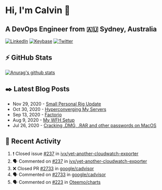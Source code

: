 # Hi, I'm Calvin 🍭
## A DevOps Engineer from 🇦🇺 Sydney, Australia</h3>

[![LinkedIn](https://img.shields.io/badge/-c–bui-0077B5?style=flat-square&labelColor=0077B5&logo=LinkedIn&logoColor=white)](https://www.linkedin.com/in/c-bui/)
[![Keybase](https://img.shields.io/badge/-calvinbui-ff6f21?style=flat-square&labelColor=ff6f21&logo=Keybase&logoColor=white)](https://keybase.io/calvinbui)
[![Twitter](https://img.shields.io/badge/-ASAPCalvin-1DA1F2?style=flat-square&labelColor=1DA1F2&logo=Twitter&logoColor=white)](https://twitter.com/ASAPCalvin)

<!-- https://github.com/rishavanand/github-profilinator -->
## ⚡ GitHub Stats
[![Anurag's github stats](https://github-readme-stats.vercel.app/api?username=calvinbui&count_private=true&hide_title=true)](https://github.com/anuraghazra/github-readme-stats)

<!-- https://github.com/gautamkrishnar/blog-post-workflow -->
## ✒️ Latest Blog Posts

<!-- BLOG-POST-LIST:START -->
- Nov 29, 2020 - [Small Personal Rig Update](https://calvin.me/small-personal-rig-update)
- Oct 30, 2020 - [Hyperconverging My Servers](https://calvin.me/hyperconverging-my-servers)
- Sep 13, 2020 - [Factorio](https://calvin.me/factorio)
- Aug 9, 2020 - [My WFH Setup](https://calvin.me/my-wfh-setup)
- Jul 26, 2020 - [Cracking .DMG, .RAR and other passwords on MacOS](https://calvin.me/cracking-passwords-on-macos)

<!-- BLOG-POST-LIST:END -->

## 🏃‍ Recent Activity

<!--START_SECTION:activity-->
1. ❗️ Closed issue [#237](https://github.com/ivx/yet-another-cloudwatch-exporter/issues/237) in [ivx/yet-another-cloudwatch-exporter](https://github.com/ivx/yet-another-cloudwatch-exporter)
2. 🗣 Commented on [#237](https://github.com/ivx/yet-another-cloudwatch-exporter/issues/237) in [ivx/yet-another-cloudwatch-exporter](https://github.com/ivx/yet-another-cloudwatch-exporter)
3. ❌ Closed PR [#2733](https://github.com/google/cadvisor/pull/2733) in [google/cadvisor](https://github.com/google/cadvisor)
4. 🗣 Commented on [#2733](https://github.com/google/cadvisor/issues/2733) in [google/cadvisor](https://github.com/google/cadvisor)
5. 🗣 Commented on [#223](https://github.com/Oteemo/charts/issues/223) in [Oteemo/charts](https://github.com/Oteemo/charts)
<!--END_SECTION:activity-->
